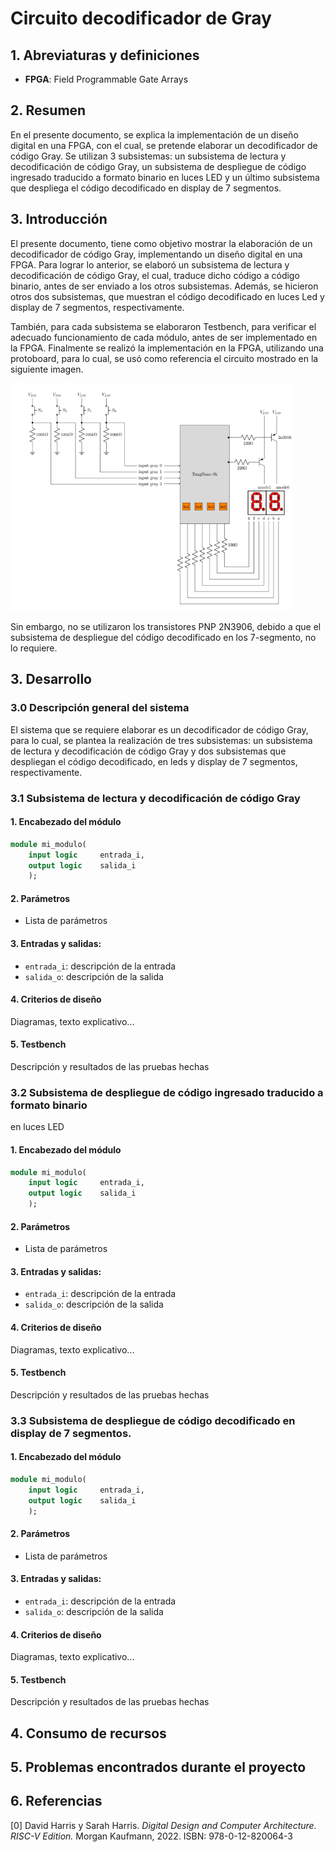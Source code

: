# Circuito decodificador de Gray

## 1. Abreviaturas y definiciones
- **FPGA**: Field Programmable Gate Arrays

## 2. Resumen
En el presente documento, se explica la implementación de un diseño digital en una FPGA, con el cual, se pretende elaborar un decodificador de código Gray. Se utilizan 3 subsistemas: un subsistema de lectura y decodificación de código Gray, un subsistema de despliegue de código ingresado traducido a formato binario en luces LED y un último subsistema que despliega el código decodificado en display de 7 segmentos.

## 3. Introducción
El presente documento, tiene como objetivo mostrar la elaboración de un decodificador de código Gray, implementando un diseño digital en una FPGA. Para lograr lo anterior, se elaboró un subsistema de lectura y decodificación de código Gray, el cual, traduce dicho código a código binario, antes de ser enviado a los otros subsistemas. Además, se hicieron otros dos subsistemas, que muestran el código decodificado en luces Led y display de 7 segmentos, respectivamente.

También, para cada subsistema se elaboraron Testbench, para verificar el adecuado funcionamiento de cada módulo, antes de ser implementado en la FPGA. Finalmente se realizó la implementación en la FPGA, utilizando una protoboard, para lo cual, se usó como referencia el circuito mostrado en la siguiente imagen. 


<img src="Images/ImplementacionFPGA.png" alt="Alambrado en protoboard" width="450" />

Sin embargo, no se utilizaron los transistores PNP 2N3906, debido a que el subsistema de despliegue del código decodificado en los 7-segmento, no lo requiere. 

## 3. Desarrollo

### 3.0 Descripción general del sistema

El sistema que se requiere elaborar es un decodificador de código Gray, para lo cual, se plantea la realización de tres subsistemas: un subsistema de lectura y decodificación de código Gray y dos subsistemas que despliegan el código decodificado, en leds y display de 7 segmentos, respectivamente.

### 3.1 Subsistema de lectura y decodificación de código Gray
#### 1. Encabezado del módulo
```SystemVerilog
module mi_modulo(
    input logic     entrada_i,      
    output logic    salida_i 
    );
```
#### 2. Parámetros
- Lista de parámetros

#### 3. Entradas y salidas:
- `entrada_i`: descripción de la entrada
- `salida_o`: descripción de la salida

#### 4. Criterios de diseño
Diagramas, texto explicativo...

#### 5. Testbench
Descripción y resultados de las pruebas hechas

### 3.2  Subsistema de despliegue de código ingresado traducido a formato binario
en luces LED
#### 1. Encabezado del módulo
```SystemVerilog
module mi_modulo(
    input logic     entrada_i,      
    output logic    salida_i 
    );
```
#### 2. Parámetros
- Lista de parámetros

#### 3. Entradas y salidas:
- `entrada_i`: descripción de la entrada
- `salida_o`: descripción de la salida

#### 4. Criterios de diseño
Diagramas, texto explicativo...

#### 5. Testbench
Descripción y resultados de las pruebas hechas

### 3.3  Subsistema de despliegue de código decodificado en display de 7 segmentos.
#### 1. Encabezado del módulo
```SystemVerilog
module mi_modulo(
    input logic     entrada_i,      
    output logic    salida_i 
    );
```
#### 2. Parámetros
- Lista de parámetros

#### 3. Entradas y salidas:
- `entrada_i`: descripción de la entrada
- `salida_o`: descripción de la salida

#### 4. Criterios de diseño
Diagramas, texto explicativo...

#### 5. Testbench
Descripción y resultados de las pruebas hechas


## 4. Consumo de recursos

## 5. Problemas encontrados durante el proyecto

## 6. Referencias
[0] David Harris y Sarah Harris. *Digital Design and Computer Architecture. RISC-V Edition.* Morgan Kaufmann, 2022. ISBN: 978-0-12-820064-3
